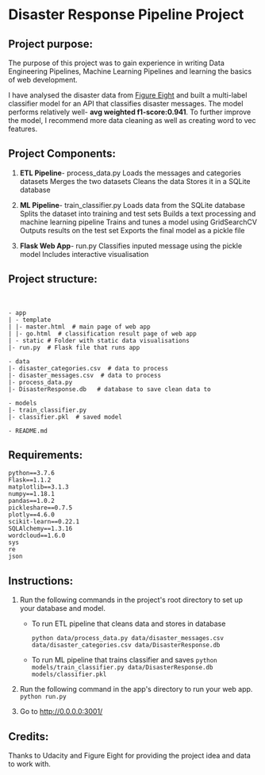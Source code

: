 # Disaster Response Pipeline Project

## Project purpose:
The purpose of this project was to gain experience in writing Data Engineering Pipelines, Machine Learning Pipelines and learning the basics of web development.
 
I have analysed the disaster data from <a href="https://www.figure-eight.com/">Figure Eight</a> and built a multi-label classifier model for an API that classifies disaster messages. The model performs relatively well- <b>avg weighted f1-score:0.941</b>. To further improve the model, I recommend more data cleaning as well as creating word to vec features.

## Project Components:

1. <b>ETL Pipeline</b>- process_data.py
Loads the messages and categories datasets
Merges the two datasets
Cleans the data
Stores it in a SQLite database

2. <b>ML Pipeline</b>- train_classifier.py
Loads data from the SQLite database
Splits the dataset into training and test sets
Builds a text processing and machine learning pipeline
Trains and tunes a model using GridSearchCV
Outputs results on the test set
Exports the final model as a pickle file

3. <b>Flask Web App</b>- run.py
Classifies inputed message using the pickle model
Includes interactive visualisation

## Project structure:
<br>

```
- app
| - template
| |- master.html  # main page of web app
| |- go.html  # classification result page of web app
| - static # Folder with static data visualisations
|- run.py  # Flask file that runs app

- data
|- disaster_categories.csv  # data to process 
|- disaster_messages.csv  # data to process
|- process_data.py
|- DisasterResponse.db   # database to save clean data to

- models
|- train_classifier.py
|- classifier.pkl  # saved model 

- README.md
```

## Requirements:

```
python==3.7.6
Flask==1.1.2
matplotlib==3.1.3
numpy==1.18.1
pandas==1.0.2
pickleshare==0.7.5
plotly==4.6.0
scikit-learn==0.22.1
SQLAlchemy==1.3.16
wordcloud==1.6.0
sys
re
json
```

## Instructions:
1. Run the following commands in the project's root directory to set up your database and model.

    - To run ETL pipeline that cleans data and stores in database

        `python data/process_data.py data/disaster_messages.csv data/disaster_categories.csv data/DisasterResponse.db`
    - To run ML pipeline that trains classifier and saves
        `python models/train_classifier.py data/DisasterResponse.db models/classifier.pkl`

2. Run the following command in the app's directory to run your web app.
    `python run.py`

3. Go to http://0.0.0.0:3001/

## Credits:
Thanks to Udacity and Figure Eight for providing the project idea and data to work with.
